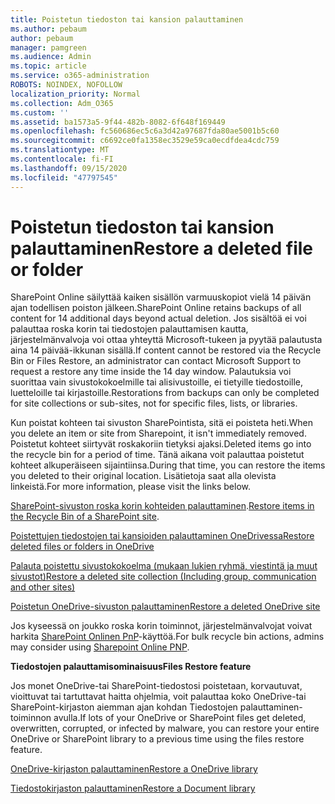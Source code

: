 ```yaml
---
title: Poistetun tiedoston tai kansion palauttaminen
ms.author: pebaum
author: pebaum
manager: pamgreen
ms.audience: Admin
ms.topic: article
ms.service: o365-administration
ROBOTS: NOINDEX, NOFOLLOW
localization_priority: Normal
ms.collection: Adm_O365
ms.custom: ''
ms.assetid: ba1573a5-9f44-482b-8082-6f648f169449
ms.openlocfilehash: fc560686ec5c6a3d42a97687fda80ae5001b5c60
ms.sourcegitcommit: c6692ce0fa1358ec3529e59ca0ecdfdea4cdc759
ms.translationtype: MT
ms.contentlocale: fi-FI
ms.lasthandoff: 09/15/2020
ms.locfileid: "47797545"
---
```

# <a name="restore-a-deleted-file-or-folder"></a><span data-ttu-id="68066-102">Poistetun tiedoston tai kansion palauttaminen</span><span class="sxs-lookup"><span data-stu-id="68066-102">Restore a deleted file or folder</span></span>

<span data-ttu-id="68066-103">SharePoint Online säilyttää kaiken sisällön varmuuskopiot vielä 14 päivän ajan todellisen poiston jälkeen.</span><span class="sxs-lookup"><span data-stu-id="68066-103">SharePoint Online retains backups of all content for 14 additional days beyond actual deletion.</span></span> <span data-ttu-id="68066-104">Jos sisältöä ei voi palauttaa roska korin tai tiedostojen palauttamisen kautta, järjestelmänvalvoja voi ottaa yhteyttä Microsoft-tukeen ja pyytää palautusta aina 14 päivää-ikkunan sisällä.</span><span class="sxs-lookup"><span data-stu-id="68066-104">If content cannot be restored via the Recycle Bin or Files Restore, an administrator can contact Microsoft Support to request a restore any time inside the 14 day window.</span></span> <span data-ttu-id="68066-105">Palautuksia voi suorittaa vain sivustokokoelmille tai alisivustoille, ei tietyille tiedostoille, luetteloille tai kirjastoille.</span><span class="sxs-lookup"><span data-stu-id="68066-105">Restorations from backups can only be completed for site collections or sub-sites, not for specific files, lists, or libraries.</span></span>

<span data-ttu-id="68066-106">Kun poistat kohteen tai sivuston SharePointista, sitä ei poisteta heti.</span><span class="sxs-lookup"><span data-stu-id="68066-106">When you delete an item or site from Sharepoint, it isn't immediately removed.</span></span> <span data-ttu-id="68066-107">Poistetut kohteet siirtyvät roskakoriin tietyksi ajaksi.</span><span class="sxs-lookup"><span data-stu-id="68066-107">Deleted items go into the recycle bin for a period of time.</span></span> <span data-ttu-id="68066-108">Tänä aikana voit palauttaa poistetut kohteet alkuperäiseen sijaintiinsa.</span><span class="sxs-lookup"><span data-stu-id="68066-108">During that time, you can restore the items you deleted to their original location.</span></span> <span data-ttu-id="68066-109">Lisätietoja saat alla olevista linkeistä.</span><span class="sxs-lookup"><span data-stu-id="68066-109">For more information, please visit the links below.</span></span>

<span data-ttu-id="68066-110">[SharePoint-sivuston roska korin kohteiden palauttaminen](https://support.office.com/article/restore-deleted-items-from-the-site-collection-recycle-bin-5fa924ee-16d7-487b-9a0a-021b9062d14b).</span><span class="sxs-lookup"><span data-stu-id="68066-110">[Restore items in the Recycle Bin of a SharePoint site](https://support.office.com/article/restore-deleted-items-from-the-site-collection-recycle-bin-5fa924ee-16d7-487b-9a0a-021b9062d14b).</span></span>

[<span data-ttu-id="68066-111">Poistettujen tiedostojen tai kansioiden palauttaminen OneDrivessa</span><span class="sxs-lookup"><span data-stu-id="68066-111">Restore deleted files or folders in OneDrive</span></span>](https://support.office.com/article/Restore-deleted-files-or-folders-in-OneDrive-949ada80-0026-4db3-a953-c99083e6a84f)

[<span data-ttu-id="68066-112">Palauta poistettu sivustokokoelma (mukaan lukien ryhmä, viestintä ja muut sivustot)</span><span class="sxs-lookup"><span data-stu-id="68066-112">Restore a deleted site collection (Including group, communication and other sites)</span></span>](https://docs.microsoft.com/sharepoint/restore-deleted-site-collection)

[<span data-ttu-id="68066-113">Poistetun OneDrive-sivuston palauttaminen</span><span class="sxs-lookup"><span data-stu-id="68066-113">Restore a deleted OneDrive site</span></span>](https://docs.microsoft.com/onedrive/restore-deleted-onedrive)

<span data-ttu-id="68066-114">Jos kyseessä on joukko roska korin toiminnot, järjestelmänvalvojat voivat harkita [SharePoint Onlinen PnP](https://docs.microsoft.com/powershell/sharepoint/sharepoint-pnp/sharepoint-pnp-cmdlets?view=sharepoint-ps)-käyttöä.</span><span class="sxs-lookup"><span data-stu-id="68066-114">For bulk recycle bin actions, admins may consider using [Sharepoint Online PNP](https://docs.microsoft.com/powershell/sharepoint/sharepoint-pnp/sharepoint-pnp-cmdlets?view=sharepoint-ps).</span></span>

<span data-ttu-id="68066-115">**Tiedostojen palauttamisominaisuus**</span><span class="sxs-lookup"><span data-stu-id="68066-115">**Files Restore feature**</span></span>

<span data-ttu-id="68066-116">Jos monet OneDrive-tai SharePoint-tiedostosi poistetaan, korvautuvat, vioittuvat tai tartuttavat haitta ohjelmia, voit palauttaa koko OneDrive-tai SharePoint-kirjaston aiemman ajan kohdan Tiedostojen palauttaminen-toiminnon avulla.</span><span class="sxs-lookup"><span data-stu-id="68066-116">If lots of your OneDrive or SharePoint files get deleted, overwritten, corrupted, or infected by malware, you can restore your entire OneDrive or SharePoint library to a previous time using the files restore feature.</span></span>

[<span data-ttu-id="68066-117">OneDrive-kirjaston palauttaminen</span><span class="sxs-lookup"><span data-stu-id="68066-117">Restore a OneDrive library</span></span>](https://support.office.com/article/restore-your-onedrive-fa231298-759d-41cf-bcd0-25ac53eb8a15)

[<span data-ttu-id="68066-118">Tiedostokirjaston palauttaminen</span><span class="sxs-lookup"><span data-stu-id="68066-118">Restore a Document library</span></span>](https://support.office.com/article/restore-a-document-library-317791c3-8bd0-4dfd-8254-3ca90883d39a)

